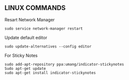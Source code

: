 ## LINUX COMMANDS

Resart Network Manager
```
sudo service network-manager restart
```

Update default editor
```
sudo update-alternatives --config editor
```

For Sticky Notes
```
sudo add-apt-repository ppa:umang/indicator-stickynotes
Sudo apt-get update
sudo apt-get install indicator-stickynotes
```